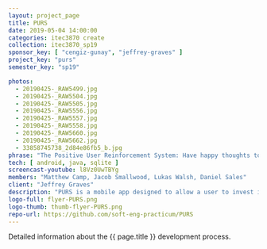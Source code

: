 ```yaml
---
layout: project_page
title: PURS
date: 2019-05-04 14:00:00
categories: itec3870 create
collection: itec3870_sp19
sponsor_key: [ "cengiz-gunay", "jeffrey-graves" ]
project_key: "purs"
semester_key: "sp19"

photos:
  - 20190425-_RAW5499.jpg
  - 20190425-_RAW5504.jpg
  - 20190425-_RAW5505.jpg
  - 20190425-_RAW5556.jpg
  - 20190425-_RAW5557.jpg
  - 20190425-_RAW5558.jpg
  - 20190425-_RAW5660.jpg
  - 20190425-_RAW5662.jpg
  - 33858745738_2d84e86fb5_b.jpg
phrase: "The Positive User Reinforcement System: Have happy thoughts today!"
tech: [ android, java, sqlite ]
screencast-youtube: l8Vz0UwTBYg
members: "Matthew Camp, Jacob Smallwood, Lukas Walsh, Daniel Sales"
client: "Jeffrey Graves"
description: "PURS is a mobile app designed to allow a user to invest in their future self by creating “vibes” that will be sent to themselves via text message or notification. Each vibe contains a name, quote, an image, and a time to be sent to the user. Each vibe will be sent up to once a day to the user. The app was designed to minimize navigation between screen while maintaining functionality."
logo-full: flyer-PURS.png
logo-thumb: thumb-flyer-PURS.png
repo-url: https://github.com/soft-eng-practicum/PURS
---
```


Detailed information about the {{ page.title }} development process.

<!-- lightgallery -->
<script src="https://code.jquery.com/jquery-2.2.4.min.js"></script>
<script src="https://cdn.jsdelivr.net/lightgallery/1.3.7/js/lightgallery.min.js">
</script>
<script src="https://cdn.jsdelivr.net/g/lg-zoom"></script>

<script type="text/javascript">

    $(document).ready(function() {

        $("body").lightGallery({

            zoom: true,
            selector: 'a#lightgallery',
            selectWithin: 'body'

        });

    });

</script>

[ggc]: http://www.ggc.edu
[gunay-ggc]: http://www.ggc.edu/about-ggc/directory/cengiz-gunay
[doloc-ggc]: http://www.ggc.edu/about-ggc/directory/anca-doloc-mihu

